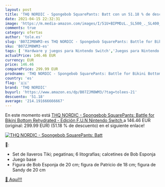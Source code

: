 ```yaml
---
layout: post
title: 'THQ NORDIC - Spongebob SquarePants: Batt con un 51.18 % de descuento'
date: 2021-04-15 22:32:31
image: 'https://m.media-amazon.com/images/I/51U+BIPMDzL._SL500_._SL400_.jpg'
comments: true
category: ofertas
author: 'tole.es'
slug: 'B07ZJM8WM3-es THQ NORDIC - Spongebob SquarePants: Battle for Bikini...'
sku: 'B07ZJM8WM3-es'
tags: [ 'Hardware y juegos para Nintendo Switch','Juegos para Nintendo Switch','Videojuegos','nintendo','thq nordic', ]
actualPrice: 146.46 EUR
currency: EUR
price: 146.46
comparePrice: 299.99 EUR
prodname: 'THQ NORDIC - Spongebob SquarePants: Battle for Bikini Bottom Rehydrated - Edición F.U.N  Nintendo Switch '
country: 'es'
flag: '🇪🇸'
brand: 'THQ NORDIC'
buyurl: 'https://www.amazon.es/dp/B07ZJM8WM3/?tag=tolees-21'
descuento: '51.18'
average: '214.191666666667'
---
```


En este momento está [THQ NORDIC - Spongebob SquarePants: Battle for Bikini Bottom Rehydrated - Edición F.U.N  Nintendo Switch ](https://www.amazon.es/dp/B07ZJM8WM3/?tag=tolees-21) a 146.46 EUR (original: 299.99 EUR) (51.18 %  de descuento) en el siguiente enlace!

[![THQ NORDIC - Spongebob SquarePants: Batt](https://m.media-amazon.com/images/I/51U+BIPMDzL._SL500_._SL400_.jpg)](https://www.amazon.es/dp/B07ZJM8WM3/?tag=tolees-21)

🔎:

- Set de llaveros Tiki; pegatinas; 6 litografías; calcetines de Bob Esponja
- Juego base
- Figura de Bob Esponja de 20 cm; figura de Patricio de 18 cm; figura de Sandy de 20 cm

[🛒 Aquí!!!](https://www.amazon.es/dp/B07ZJM8WM3/?tag=tolees-21)
